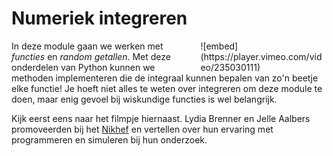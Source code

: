 # Numeriek integreren

<div style="width: 40%; float:right; margin-left: 2em;">
![embed](https://player.vimeo.com/video/235030111)
</div>

In deze module gaan we werken met *functies* en *random getallen*. Met deze onderdelen van Python kunnen we methoden implementeren die de integraal kunnen bepalen van zo'n beetje elke functie! Je hoeft niet alles te weten over integreren om deze module te doen, maar enig gevoel bij wiskundige functies is wel belangrijk.

Kijk eerst eens naar het filmpje hiernaast. Lydia Brenner en Jelle Aalbers promoveerden bij het [Nikhef](http://www.nikhef.nl/) en vertellen over hun ervaring met programmeren en simuleren bij hun onderzoek.
